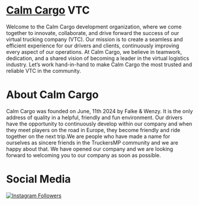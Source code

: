 # [Calm Cargo](https://truckersmp.com/vtc/72436) VTC

Welcome to the Calm Cargo development organization, where we come together to innovate, collaborate, and drive forward the success of our virtual trucking company (VTC). Our mission is to create a seamless and efficient experience for our drivers and clients, continuously improving every aspect of our operations. At Calm Cargo, we believe in teamwork, dedication, and a shared vision of becoming a leader in the virtual logistics industry. Let’s work hand-in-hand to make Calm Cargo the most trusted and reliable VTC in the community.

# About Calm Cargo

Calm Cargo was founded on June, 11th 2024 by Falke & Wenzy. It is the only address of quality in a helpful, friendly and fun environment. Our drivers have the opportunity to continuously develop within our company and when they meet players on the road in Europe, they become friendly and ride together on the next trip.We are people who have made a name for ourselves as sincere friends in the TruckersMP community and we are happy about that. We have opened our company and we are looking forward to welcoming you to our company as soon as possible.

# Social Media

[![Instagram Followers](https://img.shields.io/badge/Instagram-%231C6071.svg?&style=for-the-badge&logo=Instagram)](https://www.instagram.com/calmvtc)
